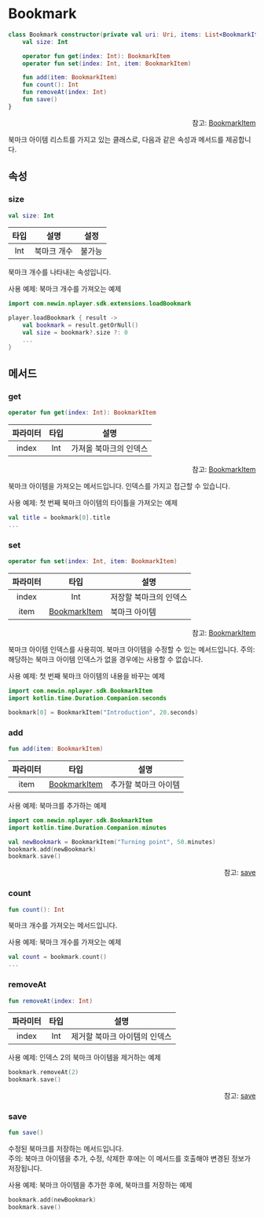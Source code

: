 # Bookmark

```kotlin
class Bookmark constructor(private val uri: Uri, items: List<BookmarkItem>) {
    val size: Int

    operator fun get(index: Int): BookmarkItem
    operator fun set(index: Int, item: BookmarkItem)

    fun add(item: BookmarkItem)
    fun count(): Int
    fun removeAt(index: Int)
    fun save()
}
```
<div align="right">
참고: <a href="../bookmark-item/home.md">BookmarkItem</a>
</div>

북마크 아이템 리스트를 가지고 있는 클래스로, 다음과 같은 속성과 메서드를 제공합니다.

## 속성

### size
```kotlin
val size: Int
```
| 타입 | 설명 | 설정 |
|:----:|---|:---:|
|Int|북마크 개수|불가능|

북마크 개수를 나타내는 속성입니다.

사용 예제: 북마크 개수를 가져오는 예제
```kotlin
import com.newin.nplayer.sdk.extensions.loadBookmark

player.loadBookmark { result ->
    val bookmark = result.getOrNull()
    val size = bookmark?.size ?: 0
    ...
}
```

## 메서드

### get
```kotlin
operator fun get(index: Int): BookmarkItem
```
|파라미터|타입|설명|
|:--:|:--:|---|
|index|Int|가져올 북마크의 인덱스|
<div align="right">
참고: <a href="../bookmark-item/home.md">BookmarkItem</a>
</div>

북마크 아이템을 가져오는 메서드입니다. 인덱스를 가지고 접근할 수 있습니다.

사용 예제: 첫 번째 북마크 아이템의 타이틀을 가져오는 예제
```kotlin
val title = bookmark[0].title
...
```

### set
```kotlin
operator fun set(index: Int, item: BookmarkItem)
```
|파라미터|타입|설명|
|:--:|:--:|---|
|index|Int|저장할 북마크의 인덱스|
|item|[BookmarkItem](../bookmark-item/home.md)|북마크 아이템|
<div align="right">
참고: <a href="../bookmark-item/home.md">BookmarkItem</a>
</div>

북마크 아이템 인덱스를 사용히여. 북마크 아이템을 수정할 수 있는 메서드입니다.
주의: 해당하는 북마크 아이템 인덱스가 없을 경우에는 사용할 수 없습니다.

사용 예제: 첫 번째 북마크 아이템의 내용을 바꾸는 예제
```kotlin
import com.newin.nplayer.sdk.BookmarkItem
import kotlin.time.Duration.Companion.seconds

bookmark[0] = BookmarkItem("Introduction", 20.seconds)
```


### add
```kotlin
fun add(item: BookmarkItem)
```
|파라미터|타입|설명|
|:--:|:--:|---|
|item|[BookmarkItem](../bookmark-item/home.md)|추가할 북마크 아이템|

사용 예제: 북마크를 추가하는 예제
```kotlin
import com.newin.nplayer.sdk.BookmarkItem
import kotlin.time.Duration.Companion.minutes

val newBookmark = BookmarkItem("Turning point", 50.minutes)
bookmark.add(newBookmark)
bookmark.save()
```
<div align="right">
참고: <a href="#save">save</a>
</div>

### count
```kotlin
fun count(): Int
```
북마크 개수를 가져오는 메서드입니다.

사용 예제: 북마크 개수를 가져오는 예제
```kotlin
val count = bookmark.count()
...
```

### removeAt
```kotlin
fun removeAt(index: Int)
```
|파라미터|타입|설명|
|:--:|:--:|---|
|index|Int|제거할 북마크 아이템의 인덱스|

사용 예제: 인덱스 2의 북마크 아이템을 제거하는 예제
```kotlin
bookmark.removeAt(2)
bookmark.save()
```
<div align="right">
참고: <a href="#save">save</a>
</div>

### save
```kotlin
fun save()
```
수정된 북마크를 저장하는 메서드입니다.<br>
주의: 북마크 아이템을 추가, 수정, 삭제한 후에는 이 메서드를 호출해야 변경된 정보가 저장됩니다.

사용 예제: 북마크 아이템을 추가한 후에, 북마크를 저장하는 예제
```kotlin
bookmark.add(newBookmark)
bookmark.save()
```



